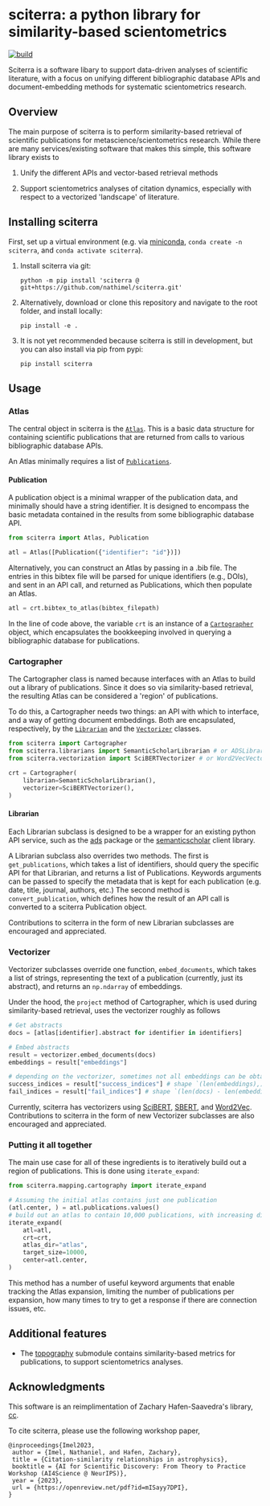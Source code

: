 # sciterra: a python library for similarity-based scientometrics

[![build](https://github.com/nathimel/sciterra/actions/workflows/build.yml/badge.svg)](https://github.com/nathimel/sciterra/actions/workflows/build.yml)

Sciterra is a software libary to support data-driven analyses of scientific literature, with a focus on unifying different bibliographic database APIs and document-embedding methods for systematic scientometrics research.

## Overview

The main purpose of sciterra is to perform similarity-based retrieval of scientific publications for metascience/scientometrics research. While there are many services/existing software that makes this simple, this software library exists to

1. Unify the different APIs and vector-based retrieval methods

2. Support scientometrics analyses of citation dynamics, especially with respect to a vectorized 'landscape' of literature.

## Installing sciterra

First, set up a virtual environment (e.g. via [miniconda](https://docs.conda.io/projects/miniconda/en/latest/), `conda create -n sciterra`, and `conda activate sciterra`).

1. Install sciterra via git:

    `python -m pip install 'sciterra @ git+https://github.com/nathimel/sciterra.git'`

2. Alternatively, download or clone this repository and navigate to the root folder, and install locally:

    `pip install -e .`

3. It is not yet recommended because sciterra is still in development, but you can also install via pip from pypi:

    `pip install sciterra`

## Usage

### Atlas

The central object in sciterra is the [`Atlas`](src/sciterra/mapping/atlas.py). This is a basic data structure for containing scientific publications that are returned from calls to various bibliographic database APIs.

An Atlas minimally requires a list of [`Publications`](src/sciterra/mapping/publication.py).

#### Publication

A publication object is a minimal wrapper of the publication data, and minimally should have a string identifier. It is designed to encompass the basic metadata contained in the results from some bibliographic database API.

```python
from sciterra import Atlas, Publication

atl = Atlas([Publication({"identifier": "id"})])
```

Alternatively, you can construct an Atlas by passing in a .bib file. The entries in this bibtex file will be parsed for unique identifiers (e.g., DOIs), and sent in an API call, and returned as Publications, which then populate an Atlas.

```python
atl = crt.bibtex_to_atlas(bibtex_filepath)
```

In the line of code above, the variable `crt` is an instance of a [`Cartographer`](src/sciterra/mapping/cartography.py) object, which encapsulates the bookkeeping involved in querying a bibliographic database for publications.

### Cartographer

The Cartographer class is named because interfaces with an Atlas to build out a library of publications. Since it does so via similarity-based retrieval, the resulting Atlas can be considered a 'region' of publications.

To do this, a Cartographer needs two things: an API with which to interface, and a way of getting document embeddings. Both are encapsulated, respectively, by the [`Librarian`](src/sciterra/librarians/librarian.py) and the [`Vectorizer`](src/sciterra/vectorization/vectorizer.py) classes.

```python
from sciterra import Cartographer
from sciterra.librarians import SemanticScholarLibrarian # or ADSLibrarian
from sciterra.vectorization import SciBERTVectorizer # or Word2VecVectorizer

crt = Cartographer(
    librarian=SemanticScholarLibrarian(),
    vectorizer=SciBERTVectorizer(),
)
```

#### Librarian

Each Librarian subclass is designed to be a wrapper for an existing python API service, such as the [ads](https://ads.readthedocs.io/en/latest/) package or the [semanticscholar](https://github.com/danielnsilva/semanticscholar#) client library.

A Librarian subclass also overrides two methods. The first is `get_publications`, which takes a list of identifiers, should query the specific API for that Librarian, and returns a list of Publications. Keywords arguments can be passed to specify the metadata that is kept for each publication (e.g. date, title, journal, authors, etc.) The second method is `convert_publication`, which defines how the result of an API call is converted to a sciterra Publication object.

Contributions to sciterra in the form of new Librarian subclasses are encouraged and appreciated.

### Vectorizer

Vectorizer subclasses override one function, `embed_documents`, which takes a list of strings, representing the text of a publication (currently, just its abstract), and returns an `np.ndarray` of embeddings.

Under the hood, the `project` method of Cartographer, which is used during similarity-based retrieval, uses the vectorizer roughly as follows

```python
# Get abstracts
docs = [atlas[identifier].abstract for identifier in identifiers]

# Embed abstracts
result = vectorizer.embed_documents(docs)
embeddings = result["embeddings"]

# depending on the vectorizer, sometimes not all embeddings can be obtained due to out-of-vocab issues
success_indices = result["success_indices"] # shape `(len(embeddings),)`
fail_indices = result["fail_indices"] # shape `(len(docs) - len(embeddings))``
```

Currently, sciterra has vectorizers using [SciBERT](https://aclanthology.org/D19-1371/), [SBERT](https://www.sbert.net/docs/pretrained_models.html#sentence-embedding-models), and [Word2Vec](https://radimrehurek.com/gensim/auto_examples/tutorials/run_word2vec.html#). Contributions to sciterra in the form of new Vectorizer subclasses are also encouraged and appreciated.

### Putting it all together

The main use case for all of these ingredients is to iteratively build out a region of publications. This is done using `iterate_expand`:

```python
from sciterra.mapping.cartography import iterate_expand

# Assuming the initial atlas contains just one publication
(atl.center, ) = atl.publications.values()
# build out an atlas to contain 10,000 publications, with increasing dissimilarity to the initial publication, saving progress in binary files to the directory named "atlas".
iterate_expand(
    atl=atl,
    crt=crt,
    atlas_dir="atlas",
    target_size=10000,
    center=atl.center,
)
```

This method has a number of useful keyword arguments that enable tracking the Atlas expansion, limiting the number of publications per expansion, how many times to try to get a response if there are connection issues, etc.

## Additional features

- The [topography](src/sciterra/mapping/topography.py) submodule contains similarity-based metrics for publications, to support scientometrics analyses.

## Acknowledgments

This software is an reimplimentation of Zachary Hafen-Saavedra's library, [cc](https://github.com/zhafen/cc).

To cite sciterra, please use the following workshop paper,

```
@inproceedings{Imel2023,
 author = {Imel, Nathaniel, and Hafen, Zachary},
 title = {Citation-similarity relationships in astrophysics},
 booktitle = {AI for Scientific Discovery: From Theory to Practice Workshop (AI4Science @ NeurIPS)},
 year = {2023},
 url = {https://openreview.net/pdf?id=mISayy7DPI},
}
```